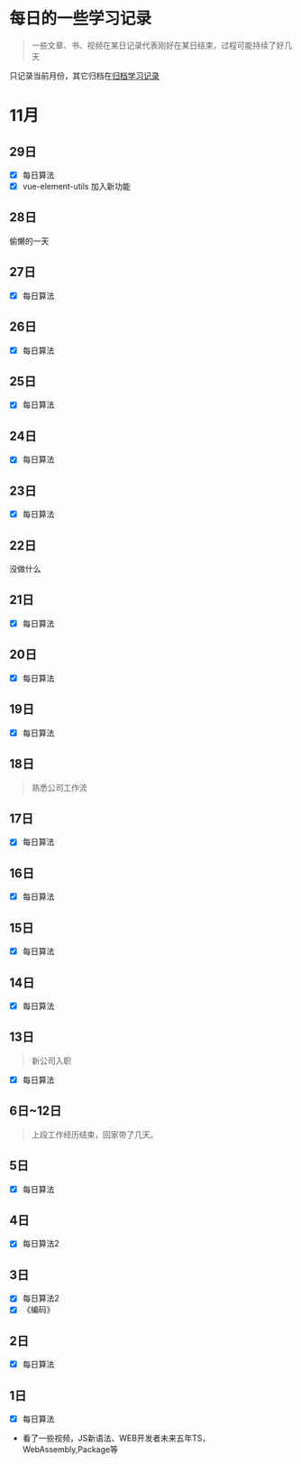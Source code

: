 # 每日的一些学习记录

> 一些文章、书、视频在某日记录代表刚好在某日结束，过程可能持续了好几天

只记录当前月份，其它归档在[归档学习记录](./daily/)

# 11月

## 29日

- [x] 每日算法
- [x] vue-element-utils 加入新功能

## 28日

偷懒的一天

## 27日

- [x] 每日算法

## 26日

- [x] 每日算法

## 25日

- [x] 每日算法

## 24日

- [x] 每日算法

## 23日

- [x] 每日算法

## 22日

没做什么

## 21日

- [x] 每日算法

## 20日

- [x] 每日算法

## 19日

- [x] 每日算法

## 18日

> 熟悉公司工作流

## 17日

- [x] 每日算法

## 16日

- [x] 每日算法

## 15日

- [x] 每日算法

## 14日

- [x] 每日算法

## 13日

> 新公司入职

- [x] 每日算法

## 6日~12日

> 上段工作经历结束，回家带了几天。

## 5日

- [x] 每日算法

## 4日

- [x] 每日算法2

## 3日

- [x] 每日算法2
- [x] 《编码》

## 2日

- [x] 每日算法

## 1日

- [x] 每日算法
- 看了一些视频，JS新语法、WEB开发者未来五年TS，WebAssembly,Package等
